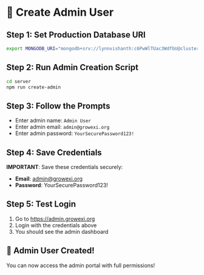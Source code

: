 # 👤 Create Admin User

## Step 1: Set Production Database URI
```bash
export MONGODB_URI="mongodb+srv://lynnvishanth:c6PwWlTUac3WdfbU@cluster0.fiyvrcn.mongodb.net/growexi?retryWrites=true&w=majority"
```

## Step 2: Run Admin Creation Script
```bash
cd server
npm run create-admin
```

## Step 3: Follow the Prompts
- Enter admin name: `Admin User`
- Enter admin email: `admin@growexi.org`
- Enter admin password: `YourSecurePassword123!`

## Step 4: Save Credentials
**IMPORTANT**: Save these credentials securely:
- **Email**: admin@growexi.org
- **Password**: YourSecurePassword123!

## Step 5: Test Login
1. Go to https://admin.growexi.org
2. Login with the credentials above
3. You should see the admin dashboard

## 🎉 Admin User Created!
You can now access the admin portal with full permissions!

